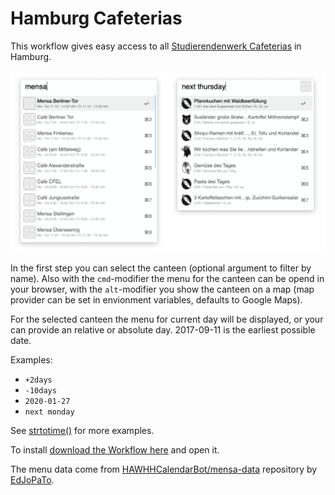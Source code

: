 # Hamburg Cafeterias

This workflow gives easy access to all [Studierendenwerk Cafeterias](https://www.studierendenwerk-hamburg.de/studierendenwerk/de/essen/mensen_und_cafes/) in Hamburg.

![Screenshot of the Workflow in action](mensahh.png)

In the first step you can select the canteen (optional argument to filter by name). Also with the `cmd`-modifier the menu for the canteen can be opend in your browser, with the `alt`-modifier you show the canteen on a map (map provider can be set in envionment variables, defaults to Google Maps).

For the selected canteen the menu for current day will be displayed, or your can provide an relative or absolute day. 2017-09-11 is the earliest possible date.

Examples:

- `+2days`
- `-10days`
- `2020-01-27`
- `next monday`

See [strtotime()](https://www.php.net/manual/en/function.strtotime.php) for more examples.

To install [download the Workflow here](https://github.com/stroebjo/alfred-mensahh/releases) and open it.


The menu data come from [HAWHHCalendarBot/mensa-data](https://github.com/HAWHHCalendarBot/mensa-data) repository by [EdJoPaTo](https://github.com/EdJoPaTo).